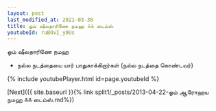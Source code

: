 ```yaml
---
layout: post
last_modified_at: 2021-03-30
title: ஓம் ஷீலதாரிணே நமஹ ௧௧ டைம்ஸ்
youtubeId: ruBOvI_y9Us
---
```

 
 
 ஓம் ஷீலதாரிணே நமஹ  
 
 -  நல்ல நடத்தையை யார் பாதுகாக்கிறார்கள் (நல்ல நடத்தை கொண்டவர்) 
 
  
 
  
 
 
 
 
 
 


{% include youtubePlayer.html id=page.youtubeId %}
 
[Next]({{ site.baseurl }}{% link  split1/_posts/2013-04-22-ஓம் ஆரோஹய நமஹ ௧௧ டைம்ஸ்.md%})
 
